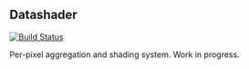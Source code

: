 Datashader
----------

[![Build Status](https://travis-ci.org/bokeh/datashader.svg)](https://travis-ci.org/bokeh/datashader)

Per-pixel aggregation and shading system. Work in progress.
